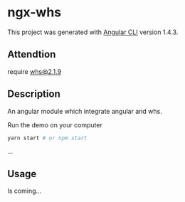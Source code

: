 # ngx-whs

This project was generated with [Angular CLI](https://github.com/angular/angular-cli) version 1.4.3.

## Attendtion

require whs@2.1.9 

## Description

An angular module which integrate angular and whs.

Run the demo on your computer

``` bash
yarn start # or npm start
```

...

## Usage

Is coming...
